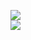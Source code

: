 [![](https://img.shields.io/badge/Made%20With-Github%20Spray-lightgrey.svg?style=for-the-badge&logo=github)](https://github.com/Annihil/github-spray#879)  
[![](https://i.imgur.com/2DrTn0Z.gif)](https://github.com/Annihil/github-spray)